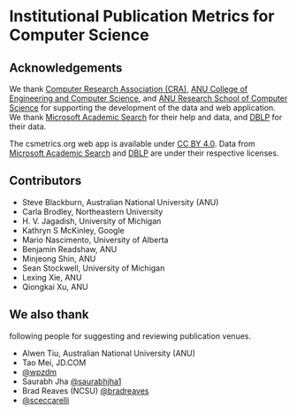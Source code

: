 # Institutional Publication Metrics for Computer Science

## Acknowledgements

We thank [Computer Research Association (CRA)](http://cra.org), [ANU College of Engineering and Computer Science](http://cecs.anu.edu.au), and [ANU Research School of Computer Science](http://cs.anu.edu.au) for supporting the development of the data and web application. We thank [Microsoft Academic Search](http://academic.research.microsoft.com) for their help and data, and [DBLP](http://dblp.uni-trier.de) for their data.

The csmetrics.org web app is available under [CC BY 4.0](https://creativecommons.org/licenses/by/4.0/). Data from [Microsoft Academic Search](http://academic.research.microsoft.com) and [DBLP](http://dblp.uni-trier.de) are under their respective licenses.

## Contributors 

* Steve Blackburn, Australian National University (ANU)
* Carla Brodley, Northeastern University
* H. V. Jagadish, University of Michigan
* Kathryn S McKinley, Google
* Mario Nascimento, University of Alberta
* Benjamin Readshaw, ANU
* Minjeong Shin, ANU
* Sean Stockwell, University of Michigan
* Lexing Xie, ANU
* Qiongkai Xu, ANU

## We also thank

following people for suggesting and reviewing publication venues.

* Alwen Tiu, Australian National University (ANU)
* Tao Mei, JD.COM
* [@wpzdm](https://github.com/wpzdm)
* Saurabh Jha [@saurabhjha1](https://github.com/saurabhjha1)
* Brad Reaves (NCSU) [@bradreaves](https://github.com/bradreaves)
* [@sceccarelli](https://github.com/sceccarelli)
